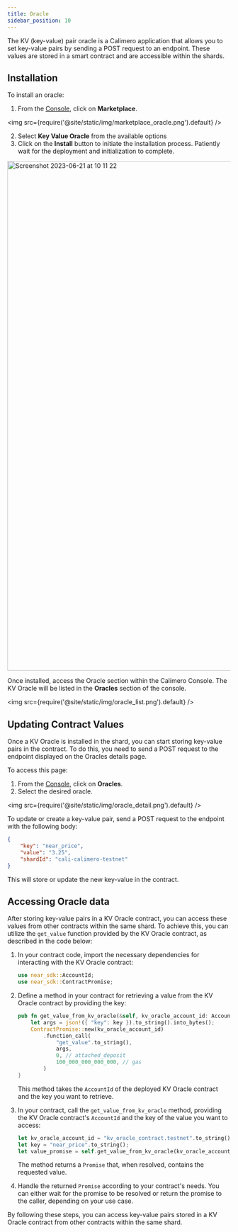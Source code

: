 ```yaml
---
title: Oracle
sidebar_position: 10
---
```


The KV (key-value) pair oracle is a Calimero application that allows you to set key-value pairs by sending a POST request to an endpoint. These values are stored in a smart contract and are accessible within the shards.

## Installation

To install an oracle:

1. From the [Console](https://app.calimero.network/dashboard), click on **Marketplace**.

<img src={require('@site/static/img/marketplace_oracle.png').default} />

2. Select **Key Value Oracle** from the available options
3. Click on the **Install** button to initiate the installation process. Patiently wait for the deployment and initialization to complete.

<img width="1151" alt="Screenshot 2023-06-21 at 10 11 22" src="https://github.com/calimero-is-near/docs/assets/39309699/289e0527-fa3c-4f90-be7d-41f8510732c5"/>

Once installed, access the Oracle section within the Calimero Console. The KV Oracle will be listed in the **Oracles** section of the console.

<img src={require('@site/static/img/oracle_list.png').default} />

## Updating Contract Values

Once a KV Oracle is installed in the shard, you can start storing key-value pairs in the contract. To do this, you need to send a POST request to the endpoint displayed on the Oracles details page.

To access this page:

1. From the [Console](https://app.calimero.network/dashboard), click on **Oracles**.
2. Select the desired oracle.

<img src={require('@site/static/img/oracle_detail.png').default} />

To update or create a key-value pair, send a POST request to the endpoint with the following body:

```json
{
    "key": "near_price",
    "value": "3.25",
    "shardId": "cali-calimero-testnet"
}
```

This will store or update the new key-value in the contract.

## Accessing Oracle data

After storing key-value pairs in a KV Oracle contract, you can access these values from other contracts within the same shard. To achieve this, you can utilize the `get_value` function provided by the KV Oracle contract, as described in the code below:

1. In your contract code, import the necessary dependencies for interacting with the KV Oracle contract:

   ```rust
   use near_sdk::AccountId;
   use near_sdk::ContractPromise;
   ```

2. Define a method in your contract for retrieving a value from the KV Oracle contract by providing the key:

   ```rust
   pub fn get_value_from_kv_oracle(&self, kv_oracle_account_id: AccountId, key: String) -> Promise {
       let args = json!({ "key": key }).to_string().into_bytes();
       ContractPromise::new(kv_oracle_account_id)
           .function_call(
               "get_value".to_string(),
               args,
               0, // attached_deposit
               100_000_000_000_000, // gas
           )
   }
   ```

   This method takes the `AccountId` of the deployed KV Oracle contract and the key you want to retrieve.

3. In your contract, call the `get_value_from_kv_oracle` method, providing the KV Oracle contract's `AccountId` and the key of the value you want to access:

   ```rust
   let kv_oracle_account_id = "kv_oracle_contract.testnet".to_string();
   let key = "near_price".to_string();
   let value_promise = self.get_value_from_kv_oracle(kv_oracle_account_id, key);
   ```

   The method returns a `Promise` that, when resolved, contains the requested value.

4. Handle the returned `Promise` according to your contract's needs. You can either wait for the promise to be resolved or return the promise to the caller, depending on your use case.

By following these steps, you can access key-value pairs stored in a KV Oracle contract from other contracts within the same shard.
